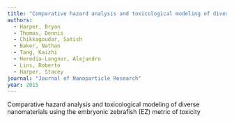 ```yaml
---
title: "Comparative hazard analysis and toxicological modeling of diverse nanomaterials using the embryonic zebrafish (EZ) metric of toxicity"
authors:
  - Harper, Bryan
  - Thomas, Dennis
  - Chikkagoudar, Satish
  - Baker, Nathan
  - Tang, Kaizhi
  - Heredia-Langner, Alejandro
  - Lins, Roberto
  - Harper, Stacey
journal: "Journal of Nanoparticle Research"
year: 2015
---
```


Comparative hazard analysis and toxicological modeling of diverse nanomaterials using the embryonic zebrafish (EZ) metric of toxicity
